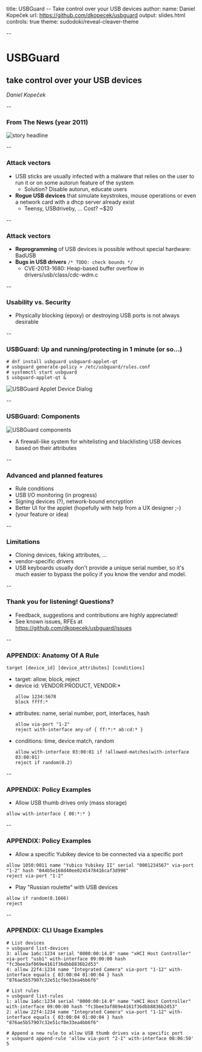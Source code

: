 title: USBGuard -- Take control over your USB devices
author:
  name: Daniel Kopeček 
  url: https://github.com/dkopecek/usbguard
output: slides.html
controls: true
theme: sudodoki/reveal-cleaver-theme

--

# USBGuard
## take control over your USB devices

_Daniel Kopeček_

--

### From The News (year 2011)

![story headline](badusb-theregister-forslides.png "story headline")

--

### Attack vectors

* USB sticks are usually infected with a malware that relies on the user to run it or on some autorun feature of the system
  * Solution? Disable autorun, educate users
* **Rogue USB devices** that simulate keystrokes, mouse operations or even a network card with a dhcp server already exist
  * Teensy, USBdriveby, ... Cost? ~$20

--

### Attack vectors

* **Reprogramming** of USB devices is possible without special hardware: BadUSB
* **Bugs in USB drivers** `/* TODO: check bounds */`
  * CVE-2013-1680: Heap-based buffer overflow in drivers/usb/class/cdc-wdm.c

--

### Usability vs. Security

* Physically blocking (epoxy) or destroying USB ports is not always desirable

--

### USBGuard: Up and running/protecting in 1 minute (or so...)

```
# dnf install usbguard usbguard-applet-qt
# usbguard generate-policy > /etc/usbguard/rules.conf
# systemctl start usbguard
$ usbguard-applet-qt &

```
![USBGuard Applet Device Dialog](devicedialog.png "USBGuard Applet Device Dialog")

--

### USBGuard: Components

![USBGuard components](components.svg "USBGuard components")

* A firewall-like system for whitelisting and blacklisting USB devices based on their attributes

--

### Advanced and planned features

* Rule conditions
* USB I/O monitoring (in progress)
* Signing devices (?), network-bound encryption
* Better UI for the applet (hopefully with help from a UX designer ;-)
* (your feature or idea)

--

### Limitations

* Cloning devices, faking attributes, ...
* vendor-specific drivers
* USB keyboards usually don't provide a unique serial number, so it's much easier to bypass the policy if you know the vendor and model.

--

### Thank you for listening! Questions?

* Feedback, suggestions and contributions are highly appreciated!
* See known issues, RFEs at https://github.com/dkopecek/usbguard/issues

--

### APPENDIX: Anatomy Of A Rule
```
target [device_id] [device_attributes] [conditions]
```
* target: allow, block, reject
* device id: VENDOR:PRODUCT, VENDOR:*
  ```
  allow 1234:5678
  block ffff:*
  ```
* attributes: name, serial number, port, interfaces, hash
  ```
  allow via-port "1-2"
  reject with-interface any-of { ff:*:* ab:cd:* }
  ```
* conditions: time, device match, random
  ```
  allow with-interface 03:00:01 if !allowed-matches(with-interface 03:00:01)
  reject if random(0.2)
  ```

--

### APPENDIX: Policy Examples

* Allow USB thumb drives only (mass storage)
```
allow with-interface { 08:*:* }
```

--

### APPENDIX: Policy Examples

* Allow a specific Yubikey device to be connected via a specific port
```
allow 1050:0011 name "Yubico Yubikey II" serial "0001234567" via-port "1-2" hash "044b5e168d40ee0245478416caf3d998"
reject via-port "1-2"
```
* Play "Russian roulette" with USB devices
```
allow if random(0.1666)
reject
```
--

### APPENDIX: CLI Usage Examples

```
# List devices
> usbguard list-devices
3: allow 1a6c:1234 serial "0000:00:14.0" name "xHCI Host Controller" via-port "usb1" with-interface 09:00:00 hash "fc3bee3af869e4161f36dbb8836b2d53"
4: allow 22f4:1234 name "Integrated Camera" via-port "1-12" with-interface equals { 03:00:04 01:00:04 } hash "876ae5b57907c32e51cf8e33ea4bb6f6"

# List rules
> usbguard list-rules
1: allow 1a6c:1234 serial "0000:00:14.0" name "xHCI Host Controller" with-interface 09:00:00 hash "fc3bee3af869e4161f36dbb8836b2d53"
2: allow 22f4:1234 name "Integrated Camera" via-port "1-12" with-interface equals { 03:00:04 01:00:04 } hash "876ae5b57907c32e51cf8e33ea4bb6f6"

# Append a new rule to allow USB thumb drives via a specific port
> usbguard append-rule 'allow via-port "2-1" with-interface 08:06:50'
5
```


